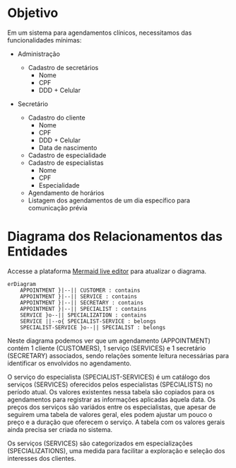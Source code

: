# Objetivo

Em um sistema para agendamentos clínicos, necessitamos das funcionalidades mínimas:

* Administração
    * Cadastro de secretários
        - Nome
        - CPF
        - DDD + Celular

* Secretário
    * Cadastro do cliente
        - Nome
        - CPF
        - DDD + Celular
        - Data de nascimento
    * Cadastro de especialidade
    * Cadastro de especialistas
        - Nome
        - CPF
        - Especialidade
    * Agendamento de horários
    * Listagem dos agendamentos de um dia específico para comunicação prévia

# Diagrama dos Relacionamentos das Entidades

Accesse a plataforma [Mermaid live editor](https://mermaid.live/edit) para atualizar o diagrama.

```mermaid
erDiagram
    APPOINTMENT }|--|| CUSTOMER : contains
    APPOINTMENT }|--|| SERVICE : contains
    APPOINTMENT }|--|| SECRETARY : contains
    APPOINTMENT }|--|| SPECIALIST : contains
    SERVICE }o--|| SPECIALIZATION : contains
    SERVICE ||--o{ SPECIALIST-SERVICE : belongs
    SPECIALIST-SERVICE }o--|| SPECIALIST : belongs
```

Neste diagrama podemos ver que um agendamento (APPOINTMENT) contém 1 cliente (CUSTOMERS), 1 serviço (SERVICES) e 1 secretário (SECRETARY) associados, sendo relações somente leitura necessárias para identificar os envolvidos no agendamento.

O serviço do especialista (SPECIALIST-SERVICES) é um catálogo dos serviços (SERVICES) oferecidos pelos especialistas (SPECIALISTS) no período atual. Os valores existentes nessa tabela são copiados para os agendamentos para registrar as informações aplicadas àquela data. Os preços dos serviços são variádos entre os especialistas, que apesar de seguirem uma tabela de valores geral, eles podem ajustar um pouco o preço e a duração que oferecem o serviço. A tabela com os valores gerais ainda precisa ser criada no sistema.

Os serviços (SERVICES) são categorizados em especializações (SPECIALIZATIONS), uma medida para facilitar a exploração e seleção dos interesses dos clientes.

